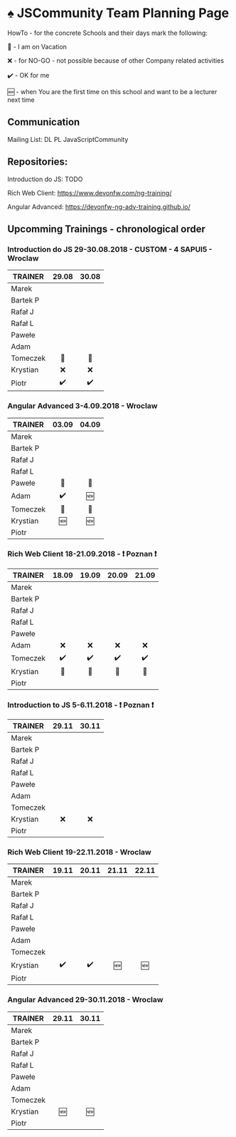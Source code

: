 # :spades: JSCommunity Team Planning Page

HowTo - for the concrete Schools and their days mark the following:

:palm_tree: - I am on Vacation

:x: - for NO-GO - not possible because of other Company related activities

:heavy_check_mark: - OK for me

:new: - when You are the first time on this school and want to be a lecturer next time

## Communication

Mailing List: DL PL JavaScriptCommunity

## Repositories:

Introduction do JS: TODO

Rich Web Client: https://www.devonfw.com/ng-training/

Angular Advanced: https://devonfw-ng-adv-training.github.io/

## Upcomming Trainings - chronological order

### Introduction do JS 29-30.08.2018 - CUSTOM - 4 SAPUI5 - Wroclaw
| TRAINER       |      29.08	     |      30.08       |
| --            |      :---:       |      :---:       |
| Marek         |                  |                  |
| Bartek P      |                  |                  |
| Rafał J       |                  |                  |
| Rafał L       |                  |                  |
| Pawełe        |                  |                  |
| Adam          |                  |                  |
| Tomeczek      |   :palm_tree:    |   :palm_tree:    |
| Krystian      |     :x:          |        :x:       |
| Piotr         |:heavy_check_mark:|:heavy_check_mark:|

### Angular Advanced 3-4.09.2018 - Wroclaw
| TRAINER       |      03.09	     |      04.09       |
| --            |      :---:       |      :---:       |
| Marek         |                  |                  |
| Bartek P      |                  |                  |
| Rafał J       |                  |                  |
| Rafał L       |                  |                  |
| Pawełe        |   :palm_tree:    |   :palm_tree:    |
| Adam          |:heavy_check_mark:|      :new:       |
| Tomeczek      |   :palm_tree:    |   :palm_tree:    |
| Krystian      |       :new:      |          :new:   |
| Piotr         |                  |                  |

### Rich Web Client 18-21.09.2018 - :exclamation: Poznan :exclamation:
| TRAINER       |      18.09	     |      19.09       |      20.09	     |      21.09       |
| --            |      :---:       |      :---:       |      :---:       |      :---:       |
| Marek         |                  |                  |                  |                  |
| Bartek P      |                  |                  |                  |                  |
| Rafał J       |                  |                  |                  |                  |
| Rafał L       |                  |                  |                  |                  |
| Pawełe        |                  |                  |                  |                  |
| Adam          |       :x:        |       :x:        |       :x:        |       :x:        |
| Tomeczek      |:heavy_check_mark:|:heavy_check_mark:|:heavy_check_mark:|:heavy_check_mark:|
| Krystian      |   :palm_tree:    |    :palm_tree:   |     :palm_tree:  |  :palm_tree:     |
| Piotr         |                  |                  |                  |                  |

### Introduction to JS 5-6.11.2018 - :exclamation: Poznan :exclamation:
| TRAINER       |      29.11	     |      30.11       |
| --            |      :---:       |      :---:       |
| Marek         |                  |                  |
| Bartek P      |                  |                  |
| Rafał J       |                  |                  |
| Rafał L       |                  |                  |
| Pawełe        |                  |                  |
| Adam          |                  |                  |
| Tomeczek      |                  |                  |
| Krystian      |      :x:         |       :x:        |
| Piotr         |                  |                  |

### Rich Web Client 19-22.11.2018 - Wroclaw
| TRAINER       |      19.11	     |      20.11       |      21.11	     |      22.11       |
| --            |      :---:       |      :---:       |      :---:       |      :---:       |
| Marek         |                  |                  |                  |                  |
| Bartek P      |                  |                  |                  |                  |
| Rafał J       |                  |                  |                  |                  |
| Rafał L       |                  |                  |                  |                  |
| Pawełe        |                  |                  |                  |                  |
| Adam          |                  |                  |                  |                  |
| Tomeczek      |                  |                  |                  |                  |
| Krystian      |:heavy_check_mark:|:heavy_check_mark:|      :new:       |      :new:       |
| Piotr         |                  |                  |                  |                  |


### Angular Advanced 29-30.11.2018 - Wroclaw
| TRAINER       |      29.11	     |      30.11       |
| --            |      :---:       |      :---:       |
| Marek         |                  |                  |
| Bartek P      |                  |                  |
| Rafał J       |                  |                  |
| Rafał L       |                  |                  |
| Pawełe        |                  |                  |
| Adam          |                  |                  |
| Tomeczek      |                  |                  |
| Krystian      |      :new:       |      :new:       |
| Piotr         |                  |                  |



